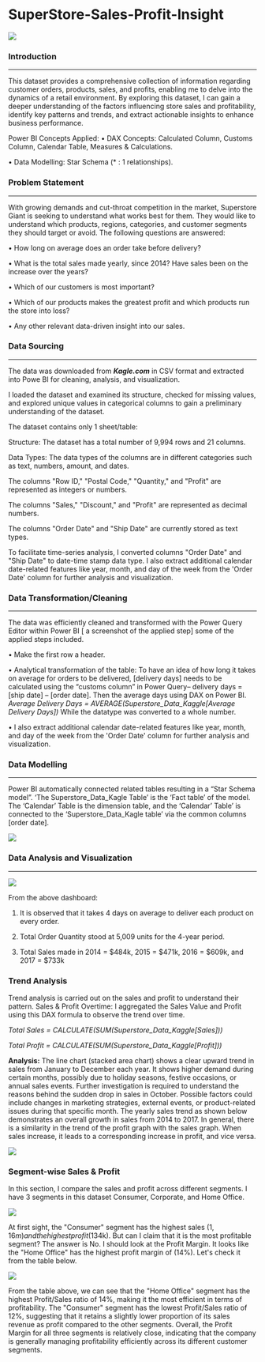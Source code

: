 # SuperStore-Sales-Profit-Insight
![](Front_Page.png)

### Introduction
---
This dataset provides a comprehensive collection of information regarding customer orders, products, sales, and profits, enabling me to delve into the dynamics of a retail environment. By exploring this dataset, I can gain a deeper understanding of the factors influencing store sales and profitability, identify key patterns and trends, and extract actionable insights to enhance business performance.

Power BI Concepts Applied:
•	DAX Concepts: Calculated Column, Customs Column, Calendar Table, Measures & Calculations.

•	Data Modelling: Star Schema (* : 1 relationships).

### Problem Statement
---
With growing demands and cut-throat competition in the market, Superstore 
Giant is seeking to understand what works best for them. They would like to understand which products, regions, categories, and customer segments they should target or avoid. The following questions are answered:

•	How long on average does an order take before delivery?

•	What is the total sales made yearly, since 2014? Have sales been on the increase over the years?

•	Which of our customers is most important?

•	Which of our products makes the greatest profit and which products run the store into loss?

•	Any other relevant data-driven insight into our sales.

### Data Sourcing
---
The data was downloaded from **_Kagle.com_** in CSV format and extracted into Powe BI for cleaning, analysis, and visualization.

I loaded the dataset and examined its structure, checked for missing values, and explored unique values in categorical columns to gain a preliminary understanding of the dataset. 

The dataset contains only 1 sheet/table:

Structure: The dataset has a total number of 9,994 rows and 21 columns.

Data Types: The data types of the columns are in different categories such as text, numbers, amount, and dates.

The columns "Row ID," "Postal Code," "Quantity," and "Profit" are represented as integers or numbers.

The columns "Sales," "Discount," and "Profit" are represented as decimal numbers.

The columns "Order Date" and "Ship Date" are currently stored as text types.

To facilitate time-series analysis, I converted columns "Order Date" and "Ship Date" to date-time stamp data type.
I also extract additional calendar date-related features like year, month, and day of the week from the 'Order Date' column for further analysis and visualization.

### Data Transformation/Cleaning
---
The data was efficiently cleaned and transformed with the Power Query Editor within Power BI [ a screenshot of the applied step] some of the applied steps included.

•	Make the first row a header.

•	Analytical transformation of the table: To have an idea of how long it takes on average for orders to be delivered, [delivery days] needs to be calculated using the “customs column” in Power Query– delivery days = [ship date] – [order date]. Then the average days using DAX on Power BI.
_Average Delivery Days = AVERAGE(Superstore_Data_Kaggle[Average Delivery Days])_ While the datatype was converted to a whole number.

•	I also extract additional calendar date-related features like year, month, and day of the week from the 'Order Date' column for further analysis and visualization.

### Data Modelling
---
Power BI automatically connected related tables resulting in a “Star Schema model”. ‘The Superstore_Data_Kagle Table’ is the ‘Fact table’ of the model. The ‘Calendar’ Table is the dimension table, and the ‘Calendar’ Table’ is connected to the ‘Superstore_Data_Kagle table’ via the common columns [order date].

  ![](Data_Model.png)

  ### Data Analysis and Visualization
---

![](Complete_Project.png)

From the above dashboard:

1.	It is observed that it takes 4 days on average to deliver each product on every order.
   
2.	Total Order Quantity stood at 5,009 units for the 4-year period.
   
3.	Total Sales made in 2014 = $484k, 2015 = $471k, 2016 = $609k, and 2017 = $733k

### Trend Analysis
Trend analysis is carried out on the sales and profit to understand their pattern. Sales & Profit Overtime: I aggregated the Sales Value and Profit using this DAX formula to observe the trend over time.

_Total Sales = CALCULATE(SUM(Superstore_Data_Kaggle[Sales]))_

_Total Profit = CALCULATE(SUM(Superstore_Data_Kaggle[Profit]))_

**Analysis:** The line chart (stacked area chart) shows a clear upward trend in sales from January to December each year. It shows higher demand during certain months, possibly due to holiday seasons, festive occasions, or annual sales events. Further investigation is required to understand the reasons behind the sudden drop in sales in October. Possible factors could include changes in marketing strategies, external events, or product-related issues during that specific month. The yearly sales trend as shown below demonstrates an overall growth in sales from 2014 to 2017. In general, there is a similarity in the trend of the profit graph with the sales graph. When sales increase, it leads to a corresponding increase in profit, and vice versa.

![](Sales_Trends.png)

### Segment-wise Sales & Profit
In this section, I compare the sales and profit across different segments. I have 3 segments in this dataset Consumer, Corporate, and Home Office.

![](Sales_Profit_by_Segments_1.png)

At first sight, the "Consumer" segment has the highest sales ($1,16m) and the highest profit ($134k). But can I claim that it is the most profitable segment? The answer is No. I should look at the Profit Margin. It looks like the "Home Office" has the highest profit margin of (14%). Let's check it from the table below.

![](Sales_Profit_by_Segments_Table.png)

From the table above, we can see that the "Home Office" segment has the highest Profit/Sales ratio of 14%, making it the most efficient in terms of profitability. The "Consumer" segment has the lowest Profit/Sales ratio of 12%, suggesting that it retains a slightly lower proportion of its sales revenue as profit compared to the other segments.
Overall, the Profit Margin for all three segments is relatively close, indicating that the company is generally managing profitability efficiently across its different customer segments.





